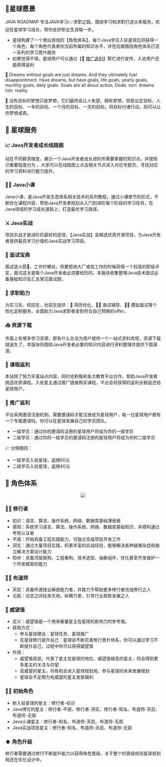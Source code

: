 ## :dart: ​星球愿景


JAVA ROADMAP 专注JAVA学习👉求职之路。围绕学习和求职打造众多服务，欢迎在星球学习成长，帮你走好职业生涯每一步。

- 星球构建了一个类似游戏的【角色体系】，每个Java学员入驻星球后将获得一个角色，每个角色代表者你当前所属的知识水平，并在后期围绕角色体系打造一系列的学习晋升服务
- 如果觉得不错，星球用户可以通过【🤑 [推广返利](/promotion/)】帮忙进行宣传，入驻用户还能获得返利

:memo: Dreams without goals are just dreams. And they ultimately fuel disappointment. Have dreams, but have goals, life goals, yearly goals, monthly goals, daily goals. Goals are all about action, Goals turn dreams into reality

:fist_oncoming: 没有目标的梦想只是梦想，它们最终会让人失望。拥有梦想，但是设定目标，人生的目标、一年的目标、一个月的目标、一天的目标。将目标付诸行动，则可以让你梦想成真。



## :bookmark_tabs: 星球服务



### :chart_with_upwards_trend: Java开发者成长线路图 <Badge text="beta" type="tip"/> 


站在不同薪资维度，展示一个Java开发者成长进阶所需要掌握的知识点。并按知识重要程度分为<Badge text="懂的话更好" type="tip" vertical="middle"/>  <Badge text="必会" type="tip" vertical="middle"/>  ，大家可以在线路图上点击相关节点进入对应专题页，寻找对应的学习资料进行能力提升。




### :man_teacher: Java小课 <Badge text="beta" type="tip"/> 


Java小课，是Java开发生态体系相关技术的系列教程，通过小课章节的形式，不断优化课程内容，帮助Java开发者规划从入门到进阶每个阶段的学习任务，在Java领域的学习成长道路上，打造最优学习路径。


### :crossed_swords: Java实战 <Badge text="beta" type="tip"/> 


项目实战才是进阶的最好的途径，【Java实战】会精选优质开源项目，为Java开发者提供最具学习价值的Java实战学习项目。


### :rocket: 面试宝典<Badge text="beta" type="tip"/> 


面试造火箭:rocket:，工作拧螺丝。但要想进大厂或找工作的时候获得一个较高的职级评定，面试这关是每个Java开发者必须要经历的。本版块收集整理Java技术面试必备基础知识及汇总常见面试题。


### :e-mail: 求职助力<Badge text="内测中" type="error"/> 


为实习生、校招生、社招生提供：📑 简历优化、👨‍🏫 面试辅导、👨‍💻 模拟面试等个性化定制服务，全面助力Java求职者拿到符合自己预期的offer。




### 📥 资源下载 <Badge text="release" type="tip"/> 


市面上有很多学习资源，那有什么办法为用户提供一个一站式资料库呢，资源下载就诞生了。本版块将围绕Java开发者必要的知识内容进行资料整理并提供下载渠道。





### :gift: 课程返利 <Badge text="beta" type="tip"/> 


本站除了努力丰富站点内容，同时也积极和各大教育平台合作，帮助Java开发者挑选优质课程。入驻星主通过推广链接购买课程，平台会将获得的返利全额返还给星球用户。





### :money_mouth_face: 推广返利<Badge text="beta" type="tip"/> 


平台采用邀请注册机制，需要邀请码才能注册成为星球用户，每一位星球用户都有一个专属邀请码，你可以在星球发展自己的学员团队。

- 一级学员：通过你的邀请码注册的星球用户将成为你的一级学员
- 二级学员：通过你的一级学员的邀请码注册的星球用户将成为你的二级学员

💹 分佣细则：

- 一级学员入驻星球，返佣50元
- 二级学员入驻星球，返佣40元




## 🦹 角色体系

<div align="center"> <img src="https://image-1302243118.cos.ap-beijing.myqcloud.com/public/img/role.svg" /> </div>

### :man_office_worker: ​修行者


- 初识：语言、算法、操作系统、网络、数据库基础薄弱者
- 感知：系统学习语言、算法、操作系统、网络、数据库基础知识，并顺利通过考核认证者
- 不惑：开始具备工程实践能力，可独立完成项目开发工作
- 洞玄：通过大量项目实践，积累丰富的实战经验，能够解决各种疑难杂症和独立解决方案设计能力
- 知命：具备顶层架构、工程重构、技术选型、抽象组件、优化甚至开发维护一个开发框架的能力


### 🧙‍♂️ 布道师


- 天启：具备传道授业解惑能力者，并致力于帮助更多修行者完成修行之人
- 无距：动念之间往来天地，纵横万里，引导行业趋势发展之人


### 💎 威望值


- 定义：威望值是一个用来衡量星主在星球的影响力的参考值。
- 获取方式：
  - 参与星球建设：星球任务、星球推广
  - 在星球修行提升自己：星球会不断完善修行晋升体系，你可以通过学习不断提升自己，过程中你可以获得威望值
- 作用：
  - 威望值高低，代表了星主在星球的地位，威望值越高的星主，将会得到更多星主的关注与仰望
  - 高威望的星主，将有机会进入星球规划局，参与星球的未来发展规划
  - 星球会不定期为有威望的星主发放福利



### 🦹‍♂️ 初始角色


- 新入驻星球的星主：修行者-初识
- Java博文的星主：修行者-不惑、修行者-洞玄、修行者-知名、布道师-天启、布道师-无距
- Java小课星主：修行者-知名、布道师-天启、布道师-无距
- Java实战项目星主：修行者-知名、布道师-天启、布道师-无距


### :arrow_up: ​角色升级


修行者需要通过修行不断提升能力以获得角色晋级，关于整个的晋级规则星球规划局还在优化设计中。
